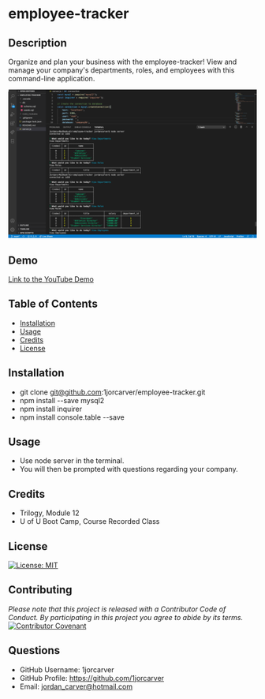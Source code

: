 # employee-tracker

## Description 

Organize and plan your business with the employee-tracker! View and manage your company's departments, roles, and employees with this command-line application. 

![Screen Shot](screen-shot.png)

## Demo

[Link to the YouTube Demo](https://youtu.be/15haGQQgzjk)

## Table of Contents
* [Installation](#installation)
* [Usage](#usage)
* [Credits](#credits)
* [License](#license)

## Installation
- git clone git@github.com:1jorcarver/employee-tracker.git 
- npm install --save mysql2
- npm install inquirer
- npm install console.table --save

## Usage
- Use node server in the terminal. 
- You will then be prompted with questions regarding your company.

## Credits
- Trilogy, Module 12
- U of U Boot Camp, Course Recorded Class

## License
[![License: MIT](https://img.shields.io/badge/License-MIT-yellow.svg)](https://opensource.org/licenses/MIT)

## Contributing
*Please note that this project is released with a Contributor Code of Conduct. By participating in this project you agree to abide by its terms.*
[![Contributor Covenant](https://img.shields.io/badge/Contributor%20Covenant-v2.0%20adopted-ff69b4.svg)](code_of_conduct.md)

## Questions
* GitHub Username: 1jorcarver
* GitHub Profile: https://github.com/1jorcarver
* Email: jordan_carver@hotmail.com
